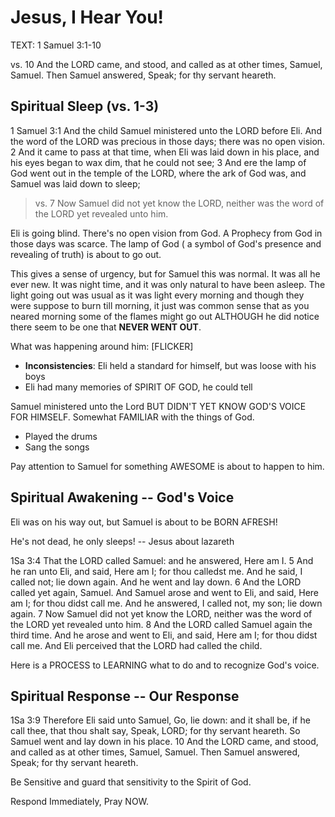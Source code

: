 <!-- Prepared to be preached at Camp Connexion 2015 -->
# Jesus, I Hear You!

TEXT: 1 Samuel 3:1-10

vs. 10 And the LORD came, and stood, and called as at other times, Samuel, Samuel. Then Samuel answered, Speak; for thy servant heareth.

## Spiritual Sleep (vs. 1-3)

1 Samuel 3:1 And the child Samuel ministered unto the LORD before Eli. And the word of the LORD was precious in those days; there was no open vision. 2 And it came to pass at that time, when Eli was laid down in his place, and his eyes began to wax dim, that he could not see; 3 And ere the lamp of God went out in the temple of the LORD, where the ark of God was, and Samuel was laid down to sleep;

> vs. 7 Now Samuel did not yet know the LORD, neither was the word of the LORD yet revealed unto him.

Eli is going blind. There's no open vision from God. A Prophecy from God in those days was scarce. The lamp of God ( a symbol of God's presence and revealing of truth) is about to go out. 

This gives a sense of urgency, but for Samuel this was normal. It was all he ever new. It was night time, and it was only natural to have been asleep. The light going out was usual as it was light every morning and though they were suppose to burn till morning, it just was common sense that as you neared morning some of the flames might go out ALTHOUGH he did notice there seem to be one that **NEVER WENT OUT**.

What was happening around him: [FLICKER]
* **Inconsistencies**: Eli held a standard for himself, but was loose with his boys
* Eli had many memories of SPIRIT OF GOD, he could tell

Samuel ministered unto the Lord BUT DIDN'T YET KNOW GOD'S VOICE FOR HIMSELF. Somewhat FAMILIAR with the things of God.
* Played the drums
* Sang the songs

Pay attention to Samuel for something AWESOME is about to happen to him.

## Spiritual Awakening -- God's Voice

Eli was on his way out, but Samuel is about to be BORN AFRESH!

He's not dead, he only sleeps! -- Jesus about lazareth

1Sa 3:4 That the LORD called Samuel: and he answered, Here am I. 5 And he ran unto Eli, and said, Here am I; for thou calledst me. And he said, I called not; lie down again. And he went and lay down. 6 And the LORD called yet again, Samuel. And Samuel arose and went to Eli, and said, Here am I; for thou didst call me. And he answered, I called not, my son; lie down again. 7 Now Samuel did not yet know the LORD, neither was the word of the LORD yet revealed unto him. 8 And the LORD called Samuel again the third time. And he arose and went to Eli, and said, Here am I; for thou didst call me. And Eli perceived that the LORD had called the child.

Here is a PROCESS to LEARNING what to do and to recognize God's voice.


## Spiritual Response -- Our Response

1Sa 3:9 Therefore Eli said unto Samuel, Go, lie down: and it shall be, if he call thee, that thou shalt say, Speak, LORD; for thy servant heareth. So Samuel went and lay down in his place. 10 And the LORD came, and stood, and called as at other times, Samuel, Samuel. Then Samuel answered, Speak; for thy servant heareth.

Be Sensitive and guard that sensitivity to the Spirit of God.

Respond Immediately, Pray NOW.

